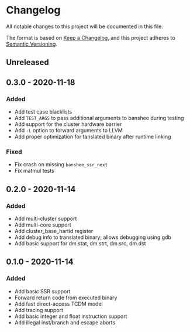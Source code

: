 # Changelog
All notable changes to this project will be documented in this file.

The format is based on [Keep a Changelog](https://keepachangelog.com/en/1.0.0/), and this project adheres to [Semantic Versioning](https://semver.org/spec/v2.0.0.html).

## Unreleased

## 0.3.0 - 2020-11-18
### Added
- Add test case blacklists
- Add `TEST_ARGS` to pass additional arguments to banshee during testing
- Add support for the cluster hardware barrier
- Add `-L` option to forward arguments to LLVM
- Add proper optimization for tanslated binary after runtime linking

### Fixed
- Fix crash on missing `banshee_ssr_next`
- Fix matmul tests

## 0.2.0 - 2020-11-14
### Added
- Add multi-cluster support
- Add multi-core support
- Add cluster_base_hartid register
- Add debug info to translated binary; allows debugging using gdb
- Add basic support for dm.stat, dm.strt, dm.src, dm.dst

## 0.1.0 - 2020-11-14
### Added
- Add basic SSR support
- Forward return code from executed binary
- Add fast direct-access TCDM model
- Add tracing support
- Add basic integer and float instruction support
- Add illegal inst/branch and escape aborts
